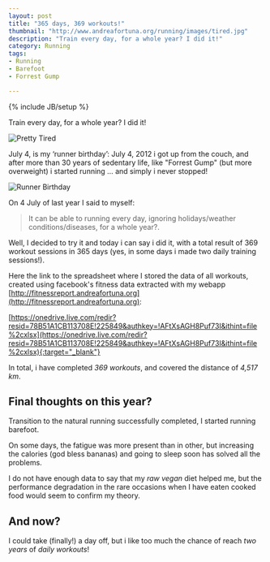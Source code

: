 ```yaml
---
layout: post
title: "365 days, 369 workouts!"
thumbnail: "http://www.andreafortuna.org/running/images/tired.jpg"
description: "Train every day, for a whole year? I did it!"
category: Running
tags: 
- Running
- Barefoot
- Forrest Gump

---
```

{% include JB/setup %}

Train every day, for a whole year? I did it!

![Pretty Tired](http://www.andreafortuna.org/running/images/tired.jpg)

<!-- more -->

July 4, is my ‘runner birthday’: July 4, 2012 i got up from the couch, and after more than 30 years of sedentary life, like "Forrest Gump" (but more overweight) i started running … and simply i never stopped!

![Runner Birthday](http://www.andreafortuna.org/running/images/birthday.png)

On 4 July of last year I said to myself: 

> It can be able to running every day, ignoring holidays/weather conditions/diseases, for a whole year?. 

Well, I decided to try it and today i can say i did it, with a total result of 369 workout sessions in 365 days (yes, in some days i made two daily training sessions!).

Here the link to the spreadsheet where I stored the data of all workouts, created using facebook's fitness data extracted with my webapp [http://fitnessreport.andreafortuna.org](http://fitnessreport.andreafortuna.org):

[https://onedrive.live.com/redir?resid=78B51A1CB113708E!225849&authkey=!AFtXsAGH8Puf73I&ithint=file%2cxlsx](https://onedrive.live.com/redir?resid=78B51A1CB113708E!225849&authkey=!AFtXsAGH8Puf73I&ithint=file%2cxlsx){:target="_blank"}

In total, i have completed *369 workouts*, and covered the distance of *4,517 km*.

Final thoughts on this year?
---

Transition to the natural running successfully completed, I started running barefoot.

On some days, the fatigue was more present than in other, but increasing the calories (god bless bananas) and going to sleep soon has solved all the problems.

I do not have enough data to say that my *raw vegan* diet helped me, but the performance degradation in the rare occasions when I have eaten cooked food would seem to confirm my theory.

And now?
---

I could take (finally!) a day off, but i like too much the chance of reach *two years* of *daily workouts*!
